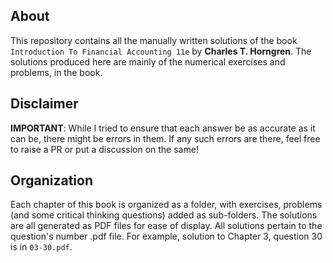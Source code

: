 About
---
This repository contains all the manually written solutions of the book `Introduction To Financial Accounting 11e` by **Charles T. Horngren**. The solutions produced here are mainly of the numerical exercises and problems, in the book. 

Disclaimer
---

**IMPORTANT**: While I tried to ensure that each answer be as accurate as it can be, there might be errors in them. If any such errors are there, feel free to raise a PR or put a discussion on the same!

Organization
---
Each chapter of this book is organized as a folder, with exercises, problems (and some critical thinking questions) added as sub-folders. The solutions are all generated as PDF files for ease of display. All solutions pertain to the question's number .pdf file. For example, solution to Chapter 3, question 30 is in `03-30.pdf`. 

